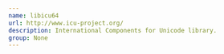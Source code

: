 ```yaml
---
name: libicu64
url: http://www.icu-project.org/
description: International Components for Unicode library.
group: None
---
```

